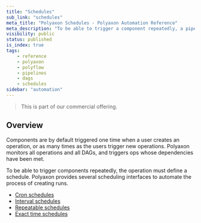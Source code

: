 ```yaml
---
title: "Schedules"
sub_link: "schedules"
meta_title: "Polyaxon Schedules - Polyaxon Automation Reference"
meta_description: "To be able to trigger a component repeatedly, a pipeline must define a schedule."
visibility: public
status: published
is_index: true
tags:
    - reference
    - polyaxon
    - polyflow
    - pipelines
    - dags
    - schedules
sidebar: "automation"
---
```


<blockquote class="commercial">This is part of our commercial offering.</blockquote>

## Overview
 
Components are by default triggered one time when a user creates an operation, 
or as many times as the users trigger new operations.
Polyaxon monitors all operations and all DAGs, and triggers ops whose dependencies have been met.

To be able to trigger components repeatedly, the operation must define a schedule. 
Polyaxon provides several scheduling interfaces to automate the process of creating runs.
 
 * [Cron schedules](/docs/automation/schedules/cron/)
 * [Interval schedules](/docs/automation/schedules/interval/)
 * [Repeatable schedules](/docs/automation/schedules/repeatable/)
 * [Exact time schedules](/docs/automation/schedules/exact-time/)
